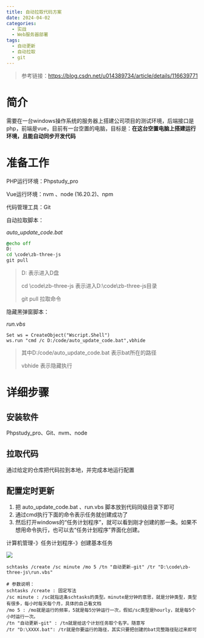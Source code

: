 ```yaml
---
title: 自动拉取代码方案
date: 2024-04-02
categories:
  - 实战
  - Web服务器部署
tags:
  - 自动更新
  - 自动拉取
  - git
---
```


> 参考链接：https://blog.csdn.net/u014389734/article/details/116639771

# 简介

需要在一台windows操作系统的服务器上搭建公司项目的测试环境，后端接口是php，前端是vue，目前有一台空置的电脑，目标是：**在这台空置电脑上搭建运行环境，且能自动同步开发代码**

# 准备工作

PHP运行环境：Phpstudy_pro

Vue运行环境：nvm 、node (16.20.2)、npm

代码管理工具：Git

自动拉取脚本：

*auto_update_code.bat*

```bat
@echo off
D:
cd \code\zb-three-js
git pull
```

> D: 表示进入D盘
>
> cd \code\zb-three-js 表示进入D:\code\zb-three-js目录
>
> git pull 拉取命令

隐藏黑弹窗脚本：

*run.vbs*

```vbscript
Set ws = CreateObject("Wscript.Shell")
ws.run "cmd /c D:/code/auto_update_code.bat",vbhide
```

> 其中D:/code/auto_update_code.bat 表示bat所在的路径
>
> vbhide 表示隐藏执行

# 详细步骤

## 安装软件

Phpstudy_pro、Git、nvm、node

## 拉取代码

通过给定的仓库把代码拉到本地，并完成本地运行配置

## 配置定时更新

1. 把 auto_update_code.bat 、run.vbs 脚本放到代码同级目录下即可
2. 通过cmd执行下面的命令表示任务就创建成功了
3. 然后打开windows的“任务计划程序”，就可以看到刚才创建的那一条。如果不想用命令执行，也可以去“任务计划程序”界面化创建。

计算机管理-》任务计划程序-》创建基本任务

![](https://cdn.jsdelivr.net/gh/hfshaobing/picx-images-hosting@master/企业微信截图_20240403090754.1c56hm7ma3ds.webp)

``` 
schtasks /create /sc minute /mo 5 /tn "自动更新-git" /tr "D:\code\zb-three-js\run.vbs"

# 参数说明：
schtasks /create : 固定写法
/sc minute : /sc就指这条schtasks的类型。minute是分钟的意思，就是分钟类型，类型有很多，每小时每天每个月，具体的自己看文档
/mo 5 : /mo就是运行的频率，5就是每5分钟运行一次，假如/sc类型是hourly，就是每5个小时运行一次。
/tn "自动更新-git" : /tn就是给这个计划任务取个名字。随意写
/tr "D:\XXXX.bat": /tr就是你要运行的路径，其实只要把创建的bat完整路径贴过来即可
```

